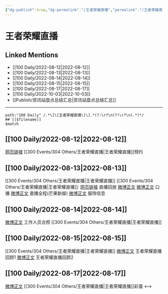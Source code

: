 ```yaml
---
{"dg-publish":true,"dg-permalink":"/王者荣耀直播","permalink":"/王者荣耀直播/"}
---
```


# 王者荣耀直播

## Linked Mentions
- [[100 Daily/2022-08-12\|2022-08-12]]
- [[100 Daily/2022-08-13\|2022-08-13]]
- [[100 Daily/2022-08-14\|2022-08-14]]
- [[100 Daily/2022-08-15\|2022-08-15]]
- [[100 Daily/2022-08-17\|2022-08-17]]
- [[100 Daily/2022-10-03\|2022-10-03]]
- [[Publish/资讯站盘点总结汇总\|资讯站盘点总结汇总]]


---

```expander
path:"100 Daily" /.*\[\[王者荣耀直播\]\].*(?:\r?\n(?!\r?\n).*)*/
## [[$filename]]
$match
```
## [[100 Daily/2022-08-12\|2022-08-12]]
[网页链接](https://weibo.cn/sinaurl?u=https%3A%2F%2Fb23.tv%2FVf23dvR) [[300 Events/304 Others/王者荣耀直播\|王者荣耀直播]]预约
## [[100 Daily/2022-08-13\|2022-08-13]]
[[300 Events/304 Others/王者荣耀直播\|王者荣耀直播]]
[[300 Events/304 Others/王者荣耀直播\|王者荣耀直播]]:
[网页链接](https://weibo.cn/sinaurl?u=https%3A%2F%2Flive.bilibili.com%2Fh5%2F2300668%3Fbroadcast_type%3D0%26is_room_feed%3D1%26live_from%3D30114) 直播回放
[微博正文](https://m.weibo.cn/7570141185/4801969816343407) [微博正文](https://m.weibo.cn/5698023579/4801967341965686) 口播
[微博正文](https://m.weibo.cn/1591169702/4802133663421529) 直播全程(芒果新娱)
[微博正文](https://m.weibo.cn/7710473200/4802098081829095) 服饰信息
## [[100 Daily/2022-08-14\|2022-08-14]]
[微博正文](https://m.weibo.cn/2650140011/4802143388964339) 工作人员合照 [[300 Events/304 Others/王者荣耀直播\|王者荣耀直播]]
## [[100 Daily/2022-08-15\|2022-08-15]]
[[300 Events/304 Others/王者荣耀直播\|王者荣耀直播]]
[微博正文](https://m.weibo.cn/7570141185/4802665564080562) 王者荣耀直播回顾1
[微博正文](https://m.weibo.cn/7570141185/4802763823256021) 王者荣耀直播回顾2
## [[100 Daily/2022-08-17\|2022-08-17]]
[微博正文](https://m.weibo.cn/7570141185/4803580114764013) [[300 Events/304 Others/王者荣耀直播\|王者荣耀直播]]彩蛋
<-->